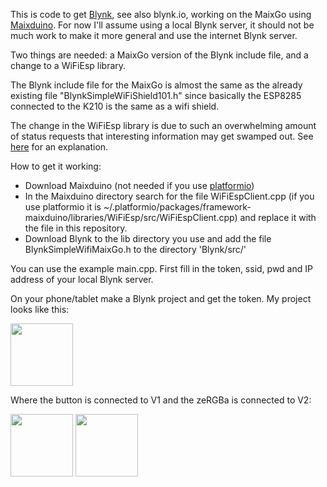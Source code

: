 This is code to get [Blynk](https://github.com/blynkkk/blynk-library), see also blynk.io, working on the MaixGo using [Maixduino](https://github.com/sipeed/Maixduino). For now I'll assume using a local Blynk server, it should not be much work to make it more general and use the internet Blynk server.

Two things are needed: a MaixGo version of the Blynk include file, and a change to a WiFiEsp library.

The Blynk include file for the MaixGo is almost the same as the already existing file "BlynkSimpleWiFiShield101.h" since basically the ESP8285 connected to the K210 is the same as a wifi shield.

The change in the WiFiEsp library is due to such an overwhelming amount of status requests that interesting information may get swamped out. See [here](https://github.com/bportaluri/WiFiEsp/issues/180) for an explanation.

How to get it working:
* Download Maixduino (not needed if you use [platformio](https://platformio.org/))
* In the Maixduino directory search for the file WiFiEspClient.cpp (if you use platformio it is ~/.platformio/packages/framework-maixduino/libraries/WiFiEsp/src/WiFiEspClient.cpp) and replace it with the file in this repository.
* Download Blynk to the lib directory you use and add the file BlynkSimpleWifiMaixGo.h to the directory 'Blynk/src/'

You can use the example main.cpp. First fill in the token, ssid, pwd and IP address of your local Blynk server.

On your phone/tablet make a Blynk project and get the token. My project looks like this:

<img src="https://github.com/GitJer/Some-Sipeed-MAIX-GO-k210-stuff/blob/master/Blynk_project.jpg" width="100">

Where the button is connected to V1 and the zeRGBa is connected to V2:

<img src="https://github.com/GitJer/Some-Sipeed-MAIX-GO-k210-stuff/blob/master/Blynk_button_settings.jpg" width="100">

<img src="https://github.com/GitJer/Some-Sipeed-MAIX-GO-k210-stuff/blob/master/Blynk_zeRGBa_settings.jpg" width="100">


 

